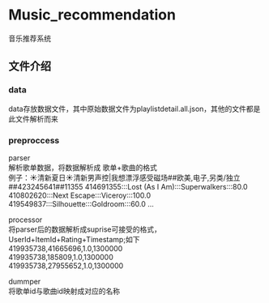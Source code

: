 # Music_recommendation
音乐推荐系统

## 文件介绍
### data
data存放数据文件，其中原始数据文件为playlistdetail.all.json，其他的文件都是此文件解析而来

### preproccess
parser  
解析歌单数据，将数据解析成 歌单+歌曲的格式  
例子：☀清新夏日☀清新男声控|我想漂浮感受磁场##欧美,电子,另类/独立##423245641##11355	414691355:::Lost (As I Am):::Superwalkers:::80.0	410802620:::Next Escape:::Viceroy:::100.0	419549837:::Silhouette:::Goldroom:::60.0 ...

processor  
将parser后的数据解析成suprise可接受的格式，UserId+ItemId+Rating+Timestamp;如下  
419935738,41665696,1.0,1300000  
419935738,185809,1.0,1300000  
419935738,27955652,1.0,1300000

dummper  
将歌单id与歌曲id映射成对应的名称

